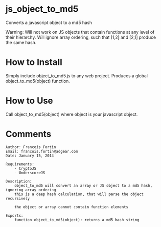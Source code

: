 js_object_to_md5
================

Converts a javascript object to a md5 hash

Warning: Will not work on JS objects that contain functions at any level of their hierarchy. Will ignore array ordering, such that [1,2] and [2,1] produce the same hash.

How to Install
============
Simply include object_to_md5.js to any web project. Produces a global object_to_md5(object) function.

How to Use
============
Call object_to_md5(object) where object is your javascript object.

Comments
===========
    Author: Francois Fortin
    Email: francois.fortin@adgear.com
    Date: January 15, 2014

    Requirements:
        - CryptoJS
        - UnderscoreJS

    Description:
        object_to_md5 will convert an array or JS object to a md5 hash, ignoring array ordering
        this is a deep hash calculation, that will parse the object recursively

        the object or array cannot contain function elements

    Exports:
        function object_to_md5(object): returns a md5 hash string
